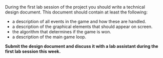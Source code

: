 During the first lab session of the project you should write a technical design
document. This document should contain at least the following:

* a description of all events in the game and how these are handled.
* a description of the graphical elements that should appear on screen.
* the algorithm that determines if the game is won.
* a description of the main game loop.

**Submit the design document and discuss it with a lab assistant during the
  first lab session this week.**
